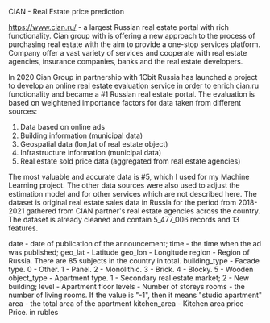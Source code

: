 CIAN - Real Estate price prediction

https://www.cian.ru/ - a largest Russian real estate portal with rich functionality. Cian group with is offering a new approach to the process of purchasing real estate with the aim to provide a one-stop services platform. Company offer a vast variety of services and cooperate with real estate agencies, insurance companies, banks and the real estate developers. 

In 2020 Cian Group in partnership with 1Cbit Russia has launched a project to develop an online real estate evaluation service in order to enrich cian.ru functionality and became a #1 Russian real estate portal.
The evaluation is based on weightened importance factors for data taken from different sources:
1. Data based on online ads
2. Building information (municipal data)
3. Geospatial data (lon,lat of real estate object)
4. Infrastructure information (municipal data)
5. Real estate sold price data (aggregated from real estate agencies)

The most valuable and accurate data is #5, which I used for my Machine Learning project. The other data sources were also used to adjust the estimation model and for other services which are not described here.
The dataset is original real estate sales data in Russia for the period from 2018-2021 gathered from CIAN partner's real estate agencies across the country. The dataset is already cleaned and contain 5_477_006 records and 13 features.

date - date of publication of the announcement;
time - the time when the ad was published;
geo_lat - Latitude
geo_lon - Longitude
region - Region of Russia. There are 85 subjects in the country in total.
building_type - Facade type. 0 - Other. 1 - Panel. 2 - Monolithic. 3 - Brick. 4 - Blocky. 5 - Wooden
object_type - Apartment type. 1 - Secondary real estate market; 2 - New building;
level - Apartment floor
levels - Number of storeys
rooms - the number of living rooms. If the value is "-1", then it means "studio apartment"
area - the total area of the apartment
kitchen_area - Kitchen area
price - Price. in rubles
